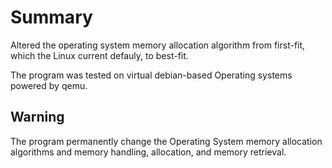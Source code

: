 # Summary
Altered the operating system memory allocation algorithm from first-fit, which the Linux current defauly, to best-fit. 

The program was tested on virtual debian-based Operating systems powered by qemu. 

## Warning
The program permanently change the Operating System memory allocation algorithms and memory handling, allocation, and memory retrieval.
